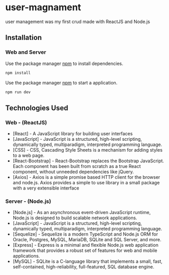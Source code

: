 # user-magnament

user management was my first crud made with ReactJS and Node.js

## Installation

### Web and Server
Use the package manager [npm](https://docs.npmjs.com/cli/v6/commands/npm-install) to install dependencies.

```bash
npm install
```
Use the package manager [npm](https://docs.npmjs.com/cli/v6/commands/npm-install) to start a application.

```bash
npm run dev
```
## Technologies Used

### Web - (ReactJS)
- [React] - A JavaScript library for building user interfaces
- [JavaScript] - JavaScript is a structured, high-level scripting, dynamically typed, multiparadigm, interpreted programming language.
- [CSS] - CSS, Cascading Style Sheets is a mechanism for adding styles to a web page.
- [React-Bootstrap] - React-Bootstrap replaces the Bootstrap JavaScript. Each component has been built from scratch as a true React component, without unneeded dependencies like jQuery.
- [Axios] - Axios is a simple promise based HTTP client for the browser and node.js. Axios provides a simple to use library in a small package with a very extensible interface
### Server - (Node.js)
- [Node.js] - As an asynchronous event-driven JavaScript runtime, Node.js is designed to build scalable network applications.
- [JavaScript] - JavaScript is a structured, high-level scripting, dynamically typed, multiparadigm, interpreted programming language.
- [Sequelize] - Sequelize is a modern TypeScript and Node.js ORM for Oracle, Postgres, MySQL, MariaDB, SQLite and SQL Server, and more. 
- [Express] - Express is a minimal and flexible Node.js web application framework that provides a robust set of features for web and mobile applications.
- [MySQL] - SQLite is a C-language library that implements a small, fast, self-contained, high-reliability, full-featured, SQL database engine. 
